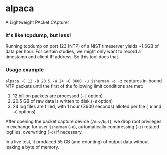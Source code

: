 # alpaca
A Lightweight PAcket CApturer

### It's like tcpdump, but less!
Running tcpdump on port 123 (NTP) of a NIST timeserver yields ~1.6GB of data per hour. For certain studies, we might only want to record a timestamp and client IP address. So this tool does that.

### Usage example
`alpaca -C 12 -B 20.5 -W 24 -G 3600 -u jsherman -o -z`
captures in-bound NTP packets until the first of the following limit conditions are met:
  1. 12 billion packets are processed (`-C` option)
  2. 20.5 GB of raw data is written to disk (`-B` option)
  3. 24 log files are filled, with 1 hour (3600 seconds) alloted per file (`-W` and `-G` options)

After opening the packet capture device (`/dev/bpf`), we drop root privileges in exchange for user `jsherman` (`-u`), automatically compressing (`-z`) rotated logfiles, overwriting (`-o`) if necessary.

In a live test, it produced 55 GB (and counting) of output data without leaking a byte of memory.
